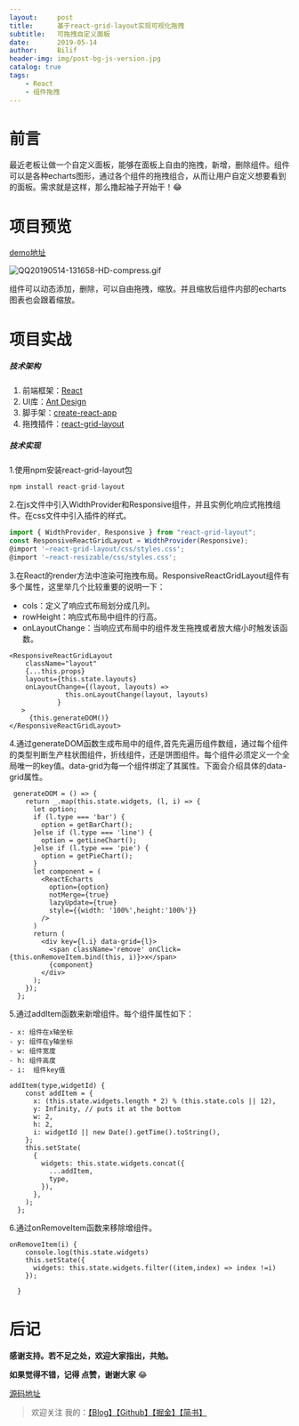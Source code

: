 ```yaml
---
layout:     post
title:      基于react-grid-layout实现可视化拖拽
subtitle:   可拖拽自定义面板
date:       2019-05-14
author:     Bilif
header-img: img/post-bg-js-version.jpg
catalog: true
tags:
    - React
    - 组件拖拽
---
```


# 前言
最近老板让做一个自定义面板，能够在面板上自由的拖拽，新增，删除组件。组件可以是各种echarts图形，通过各个组件的拖拽组合，从而让用户自定义想要看到的面板。需求就是这样，那么撸起袖子开始干！😂

# 项目预览
[demo地址](https://bilif.github.io/react-drag-grid/)

![QQ20190514-131658-HD-compress.gif](https://user-gold-cdn.xitu.io/2019/5/14/16ab4e3123933a26?w=599&h=321&f=gif&s=310674)

组件可以动态添加，删除，可以自由拖拽，缩放。并且缩放后组件内部的echarts图表也会跟着缩放。

# 项目实战

##### 技术架构

1. 前端框架：[React](https://react.docschina.org/)
2. UI库：[Ant Design](https://ant.design/index-cn)
3. 脚手架：[create-react-app](https://github.com/facebook/create-react-app)
4. 拖拽插件：[react-grid-layout](https://github.com/STRML/react-grid-layout)

##### 技术实现
1.使用npm安装react-grid-layout包
``` js
npm install react-grid-layout
```

2.在js文件中引入WidthProvider和Responsive组件，并且实例化响应式拖拽组件。在css文件中引入插件的样式。
``` js
import { WidthProvider, Responsive } from "react-grid-layout";
const ResponsiveReactGridLayout = WidthProvider(Responsive);
@import '~react-grid-layout/css/styles.css';
@import '~react-resizable/css/styles.css';
``` 

3.在React的render方法中渲染可拖拽布局。ResponsiveReactGridLayout组件有多个属性，这里举几个比较重要的说明一下：
- cols：定义了响应式布局划分成几列。
- rowHeight：响应式布局中组件的行高。
- onLayoutChange：当响应式布局中的组件发生拖拽或者放大缩小时触发该函数。

```
<ResponsiveReactGridLayout
    className="layout"
    {...this.props}
    layouts={this.state.layouts}
    onLayoutChange={(layout, layouts) =>
              this.onLayoutChange(layout, layouts)
            }
   >
     {this.generateDOM()}
</ResponsiveReactGridLayout>
```

4.通过generateDOM函数生成布局中的组件,首先先遍历组件数组，通过每个组件的类型判断生产柱状图组件，折线组件，还是饼图组件。每个组件必须定义一个全局唯一的key值。data-grid为每一个组件绑定了其属性。下面会介绍具体的data-grid属性。
```
 generateDOM = () => {
    return _.map(this.state.widgets, (l, i) => {
      let option;
      if (l.type === 'bar') {
        option = getBarChart();
      }else if (l.type === 'line') {
        option = getLineChart();
      }else if (l.type === 'pie') {
        option = getPieChart();
      }
      let component = (
        <ReactEcharts
          option={option}
          notMerge={true}
          lazyUpdate={true}
          style={{width: '100%',height:'100%'}}
        />
      )
      return (
        <div key={l.i} data-grid={l}>
          <span className='remove' onClick={this.onRemoveItem.bind(this, i)}>x</span>
          {component}
        </div>
      );
    });
  };
```

5.通过addItem函数来新增组件。每个组件属性如下：

    - x: 组件在x轴坐标
    - y: 组件在y轴坐标
    - w: 组件宽度
    - h: 组件高度
    - i:  组件key值

```
addItem(type,widgetId) {
    const addItem = {
      x: (this.state.widgets.length * 2) % (this.state.cols || 12),
      y: Infinity, // puts it at the bottom
      w: 2,
      h: 2,
      i: widgetId || new Date().getTime().toString(),
    };
    this.setState(
      {
        widgets: this.state.widgets.concat({
          ...addItem,
          type,
        }),
      },
    );
  };
```

6.通过onRemoveItem函数来移除增组件。
```
onRemoveItem(i) {
    console.log(this.state.widgets)
    this.setState({
      widgets: this.state.widgets.filter((item,index) => index !=i)
    });

  }
```

# 后记

**感谢支持。若不足之处，欢迎大家指出，共勉。**

**如果觉得不错，记得 点赞，谢谢大家** 😂

[源码地址](https://github.com/Bilif/react-drag-grid)

> 欢迎关注 我的：[【Blog】](https://bilif.github.io/)[【Github】](https://github.com/Bilif)[【掘金】](https://juejin.im/user/58b5198cac502e00589a6388)[【简书】](https://www.jianshu.com/u/94a557704b3e)



